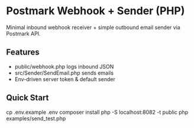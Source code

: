 # Postmark Webhook + Sender (PHP)

Minimal inbound webhook receiver + simple outbound email sender via Postmark API.

## Features
- public/webhook.php logs inbound JSON
- src/Sender/SendEmail.php sends emails
- Env-driven server token & default sender

## Quick Start
cp .env.example .env
composer install
php -S localhost:8082 -t public
php examples/send_test.php
